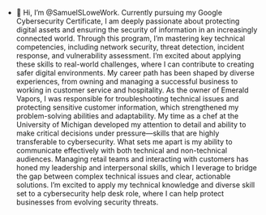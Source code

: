 - 👋 Hi, I’m @SamuelSLoweWork.
 Currently pursuing my Google Cybersecurity Certificate, I am deeply passionate about protecting digital assets and ensuring the security of information in an increasingly connected world. Through this program, I’m mastering key technical competencies, including network security, threat detection, incident response, and vulnerability assessment. I’m excited about applying these skills to real-world challenges, where I can contribute to creating safer digital environments.
My career path has been shaped by diverse experiences, from owning and managing a successful business to working in customer service and hospitality. As the owner of Emerald Vapors, I was responsible for troubleshooting technical issues and protecting sensitive customer information, which strengthened my problem-solving abilities and adaptability. My time as a chef at the University of Michigan developed my attention to detail and ability to make critical decisions under pressure—skills that are highly transferable to cybersecurity.
 What sets me apart is my ability to communicate effectively with both technical and non-technical audiences. Managing retail teams and interacting with customers has honed my leadership and interpersonal skills, which I leverage to bridge the gap between complex technical issues and clear, actionable solutions. I’m excited to apply my technical knowledge and diverse skill set to a cybersecurity help desk role, where I can help protect businesses from evolving security threats.

